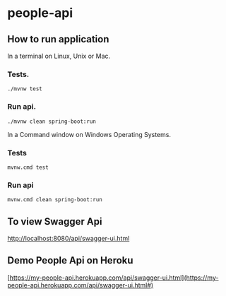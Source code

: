 # people-api

## How to run application
In a terminal on Linux, Unix or Mac.
### Tests.
```
./mvnw test
```

### Run api.
```
./mvnw clean spring-boot:run
```

In a Command window on Windows Operating Systems.

### Tests
```
mvnw.cmd test
```

### Run api
```
mvnw.cmd clean spring-boot:run
```

## To view Swagger Api
[http://localhost:8080/api/swagger-ui.html](http://localhost:8080/api/swagger-ui.html)

## Demo People Api on Heroku
[https://my-people-api.herokuapp.com/api/swagger-ui.html](https://my-people-api.herokuapp.com/api/swagger-ui.html#)